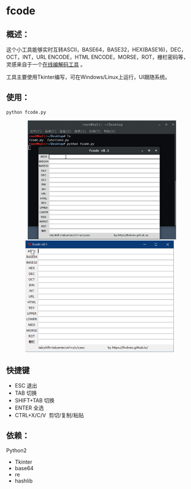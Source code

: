 # fcode

## 概述：
这个小工具能够实时互转ASCII，BASE64，BASE32，HEX(BASE16)，DEC，OCT，INT，URL ENCODE，HTML ENCODE，MORSE，ROT，栅栏密码等，灵感来自于一个[在线编解码工具](http://tool.ph0en1x.com/hashtool/tools.html#conv/) 。

工具主要使用Tkinter编写，可在Windows/Linux上运行，UI跟随系统。

## 使用：
```python 
python fcode.py
```

<center class="half">
    <img src="https://github.com/findneo/fcode/blob/master/demo_linux.gif" width="400">
    <img src="https://github.com/findneo/fcode/blob/master/demo.gif" width="400">
</center>

## 快捷键
* ESC 退出
* TAB 切换
* SHIFT+TAB 切换
* ENTER 全选
* CTRL+X/C/V  剪切/复制/粘贴

## 依赖：
Python2
  * Tkinter
  * base64
  * re
  * hashlib
